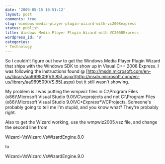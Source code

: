 ```yaml
---
date: '2009-05-15 10:51:12'
layout: post
comments: true
slug: windows-media-player-plugin-wizard-with-vc2008express
status: publish
title: Windows Media Player Plugin Wizard with VC2008Express
wordpress_id: '8'
categories:
- Technology
---
```


So I couldn't figure out how to get the Windows Media Player Plugin Wizard that ships with the Windows SDK to show up in Visual C++ 2008 Express. I was following the instructions found @ [http://msdn.microsoft.com/en-us/library/aa969509(VS.85).aspx](http://msdn.microsoft.com/en-us/library/aa969509(VS.85).aspx) but it still wasn't showing.

My problem is I was putting the wmpwiz files in C:\Program Files (x86)\Microsoft Visual Studio 9.0\VC\vcprojects and not C:\Program Files (x86)\Microsoft Visual Studio 9.0\VC\**Express**\VCProjects. Someone's probably going to tell me I'm stupid, and you know what? They're probably right.

Also to get the Wizard working, use the wmpwiz2005.vsz file, and change the second line from

Wizard=VsWizard.VsWizardEngine.8.0

to

Wizard=VsWizard.VsWizardEngine.9.0
